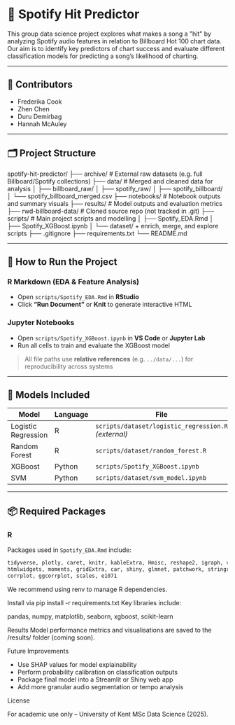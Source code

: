 # 🎵 Spotify Hit Predictor

This group data science project explores what makes a song a "hit" by analyzing Spotify audio features in relation to Billboard Hot 100 chart data. Our aim is to identify key predictors of chart success and evaluate different classification models for predicting a song’s likelihood of charting.

---

## 👥 Contributors

- Frederika Cook  
- Zhen Chen  
- Duru Demirbag  
- Hannah McAuley

---

## 🗂️ Project Structure

spotify-hit-predictor/ ├── archive/ # External raw datasets (e.g. full Billboard/Spotify collections) ├── data/ # Merged and cleaned data for analysis │ ├── billboard_raw/ │ ├── spotify_raw/ │ ├── spotify_billboard/ │ └── spotify_billboard_merged.csv ├── notebooks/ # Notebook outputs and summary visuals ├── results/ # Model outputs and evaluation metrics ├── rwd-billboard-data/ # Cloned source repo (not tracked in .git) ├── scripts/ # Main project scripts and modelling │ ├── Spotify_EDA.Rmd │ ├── Spotify_XGBoost.ipynb │ └── dataset/ + enrich, merge, and explore scripts ├── .gitignore ├── requirements.txt └── README.md


---

## 🚀 How to Run the Project

### R Markdown (EDA & Feature Analysis)
- Open `scripts/Spotify_EDA.Rmd` in **RStudio**
- Click **“Run Document”** or **Knit** to generate interactive HTML

### Jupyter Notebooks
- Open `scripts/Spotify_XGBoost.ipynb` in **VS Code** or **Jupyter Lab**
- Run all cells to train and evaluate the XGBoost model

> All file paths use **relative references** (e.g. `../data/...`) for reproducibility across systems

---

## 🧠 Models Included

| Model                | Language | File                                  |
|---------------------|----------|---------------------------------------|
| Logistic Regression | R        | `scripts/dataset/logistic_regression.R` *(external)* |
| Random Forest       | R        | `scripts/dataset/random_forest.R`     |
| XGBoost             | Python   | `scripts/Spotify_XGBoost.ipynb`       |
| SVM                 | Python   | `scripts/dataset/svm_model.ipynb`     |

---

## 📦 Required Packages

### R
Packages used in `Spotify_EDA.Rmd` include:

```r
tidyverse, plotly, caret, knitr, kableExtra, Hmisc, reshape2, igraph, visNetwork,
htmlwidgets, moments, gridExtra, car, shiny, glmnet, patchwork, stringr, qqplotr,
corrplot, ggcorrplot, scales, e1071
```

We recommend using renv to manage R dependencies.

Install via pip install -r requirements.txt
Key libraries include:

pandas, numpy, matplotlib, seaborn, xgboost, scikit-learn

Results
Model performance metrics and visualisations are saved to the /results/ folder (coming soon).

Future Improvements

- Use SHAP values for model explainability
- Perform probability calibration on classification outputs
- Package final model into a Streamlit or Shiny web app
- Add more granular audio segmentation or tempo analysis

License

For academic use only – University of Kent MSc Data Science (2025).

